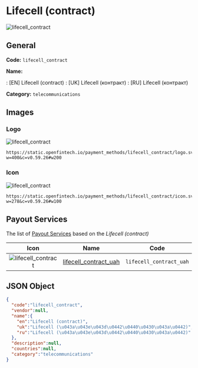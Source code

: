 
# Lifecell (contract) 
![lifecell_contract](https://static.openfintech.io/payment_methods/lifecell_contract/logo.svg?w=400&c=v0.59.26#w200)  

## General 
**Code:** `lifecell_contract` 
 
**Name:** 
 
:	[EN] Lifecell (contract) 
:	[UK] Lifecell (контракт) 
:	[RU] Lifecell (контракт) 
 
**Category:** `telecommunications` 
 

## Images 

### Logo 
![lifecell_contract](https://static.openfintech.io/payment_methods/lifecell_contract/logo.svg?w=400&c=v0.59.26#w200)  

```
https://static.openfintech.io/payment_methods/lifecell_contract/logo.svg?w=400&c=v0.59.26#w200
```  

### Icon 
![lifecell_contract](https://static.openfintech.io/payment_methods/lifecell_contract/icon.svg?w=278&c=v0.59.26#w100)  

```
https://static.openfintech.io/payment_methods/lifecell_contract/icon.svg?w=278&c=v0.59.26#w100
```  

## Payout Services 
 
The list of [Payout Services](/payout-services/) based on the _Lifecell (contract)_ 

|Icon|Name|Code| 
|:---:|:---:|:---:| 
|![lifecell_contract](https://static.openfintech.io/payout_methods/lifecell_contract/icon.svg?w=278&c=v0.59.26#w40) |[lifecell_contract_uah](/payout-services/lifecell_contract_uah/)|`lifecell_contract_uah`| 
 

## JSON Object 

```json
{
  "code":"lifecell_contract",
  "vendor":null,
  "name":{
    "en":"Lifecell (contract)",
    "uk":"Lifecell (\u043a\u043e\u043d\u0442\u0440\u0430\u043a\u0442)",
    "ru":"Lifecell (\u043a\u043e\u043d\u0442\u0440\u0430\u043a\u0442)"
  },
  "description":null,
  "countries":null,
  "category":"telecommunications"
}
```  
